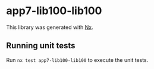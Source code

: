 # app7-lib100-lib100

This library was generated with [Nx](https://nx.dev).

## Running unit tests

Run `nx test app7-lib100-lib100` to execute the unit tests.
